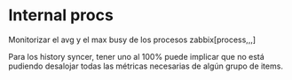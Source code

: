 # Internal procs
Monitorizar el avg y el max busy de los procesos
zabbix[process,<type>,<mode>,<state>]

Para los history syncer, tener uno al 100% puede implicar que no está pudiendo desalojar todas las métricas necesarias de algún grupo de items.
